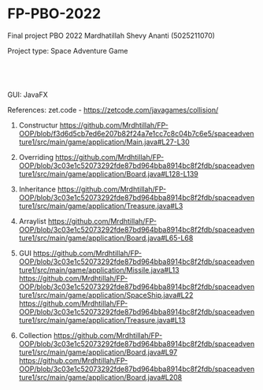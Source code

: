 # FP-PBO-2022
Final project PBO 2022
Mardhatillah Shevy Ananti 
(5025211070)

Project  type: Space Adventure Game <pre>

</pre> GUI: JavaFX

References:
zet.code -
https://zetcode.com/javagames/collision/

1. Constructur 
https://github.com/Mrdhtillah/FP-OOP/blob/f3d6d5cb7ed6e207b82f24a7e1cc7c8c04b7c6e5/spaceadventure1/src/main/game/application/Main.java#L27-L30

2. Overriding
https://github.com/Mrdhtillah/FP-OOP/blob/3c03e1c52073292fde87bd964bba8914bc8f2fdb/spaceadventure1/src/main/game/application/Board.java#L128-L139

3. Inheritance
https://github.com/Mrdhtillah/FP-OOP/blob/3c03e1c52073292fde87bd964bba8914bc8f2fdb/spaceadventure1/src/main/game/application/Treasure.java#L3

4. Arraylist
https://github.com/Mrdhtillah/FP-OOP/blob/3c03e1c52073292fde87bd964bba8914bc8f2fdb/spaceadventure1/src/main/game/application/Board.java#L65-L68

5. GUI
https://github.com/Mrdhtillah/FP-OOP/blob/3c03e1c52073292fde87bd964bba8914bc8f2fdb/spaceadventure1/src/main/game/application/Missile.java#L13
https://github.com/Mrdhtillah/FP-OOP/blob/3c03e1c52073292fde87bd964bba8914bc8f2fdb/spaceadventure1/src/main/game/application/SpaceShip.java#L22
https://github.com/Mrdhtillah/FP-OOP/blob/3c03e1c52073292fde87bd964bba8914bc8f2fdb/spaceadventure1/src/main/game/application/Treasure.java#L13

6. Collection
https://github.com/Mrdhtillah/FP-OOP/blob/3c03e1c52073292fde87bd964bba8914bc8f2fdb/spaceadventure1/src/main/game/application/Board.java#L97
https://github.com/Mrdhtillah/FP-OOP/blob/3c03e1c52073292fde87bd964bba8914bc8f2fdb/spaceadventure1/src/main/game/application/Board.java#L208
